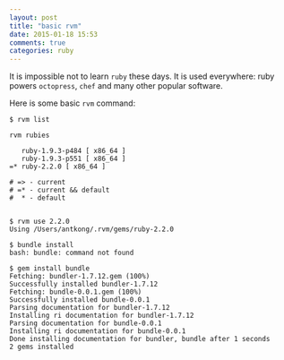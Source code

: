 ```yaml
---
layout: post
title: "basic rvm"
date: 2015-01-18 15:53
comments: true
categories: ruby
---
```


It is impossible not to learn `ruby` these days. It is used everywhere: ruby powers `octopress`, `chef` and many other popular software.


Here is some basic `rvm` command:


    $ rvm list
    
    rvm rubies
    
       ruby-1.9.3-p484 [ x86_64 ]
       ruby-1.9.3-p551 [ x86_64 ]
    =* ruby-2.2.0 [ x86_64 ]
    
    # => - current
    # =* - current && default
    #  * - default
    
    
    $ rvm use 2.2.0
    Using /Users/antkong/.rvm/gems/ruby-2.2.0
    
    $ bundle install
    bash: bundle: command not found

    $ gem install bundle
    Fetching: bundler-1.7.12.gem (100%)
    Successfully installed bundler-1.7.12
    Fetching: bundle-0.0.1.gem (100%)
    Successfully installed bundle-0.0.1
    Parsing documentation for bundler-1.7.12
    Installing ri documentation for bundler-1.7.12
    Parsing documentation for bundle-0.0.1
    Installing ri documentation for bundle-0.0.1
    Done installing documentation for bundler, bundle after 1 seconds
    2 gems installed 
